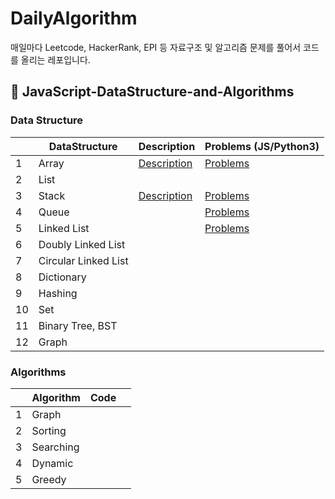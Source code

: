 # DailyAlgorithm
매일마다 Leetcode, HackerRank, EPI 등 자료구조 및 알고리즘 문제를 풀어서 코드를 올리는 레포입니다.

## 🌟 JavaScript-DataStructure-and-Algorithms

### Data Structure
|   | DataStructure  |  Description  | Problems (JS/Python3)  |
|---|---|---|---|
| 1  | Array  | [Description](https://github.com/DeveloperCookie/DailyAlgorithm/tree/master/Array)  | [Problems](https://github.com/DeveloperCookie/DailyAlgorithm/issues?q=is%3Aissue+is%3Aclosed+label%3AArray) |
| 2  | List  |   |   |
| 3  | Stack  | [Description](https://github.com/DeveloperCookie/DailyAlgorithm/tree/master/Stack)  | [Problems](https://github.com/DeveloperCookie/DailyAlgorithm/issues?q=is%3Aissue+is%3Aclosed+label%3AStack)  |
| 4  | Queue  |   | [Problems](https://github.com/DeveloperCookie/DailyAlgorithm/issues?q=is%3Aissue+is%3Aclosed+label%3AQueue)  |
| 5  | Linked List  |   | [Problems](https://github.com/DeveloperCookie/DailyAlgorithm/issues?q=is%3Aissue+is%3Aclosed+label%3A%22Linked+List%22)  |
| 6  | Doubly Linked List  |   |   |
| 7  | Circular Linked List  |   |   |
| 8  | Dictionary  |   |   |
| 9 | Hashing  |   |   |
| 10  | Set  |   |   |
| 11  | Binary Tree, BST  |   |   |
| 12  | Graph  |   |   |

### Algorithms
|   | Algorithm  |  Code  |   |
|---|---|---|---|
| 1  | Graph  |   |   |
| 2  | Sorting  |   |   |
| 3  | Searching  |   |   |
| 4  | Dynamic  |   |   |
| 5  | Greedy  |   |   |

